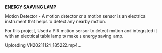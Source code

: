 **ENERGY SAAVING LAMP**

Motion Detector - A motion detector or a motion sensor is an electrical instrument that helps to detect any nearby motion. 

For this project, Used a PIR motion sensor to detect motion and integrated it with an electrical table lamp to make a energy saving lamp.



Uploading VN20211124_185222.mp4…

